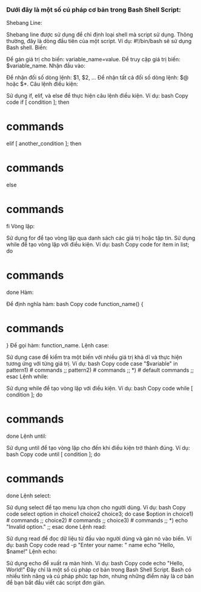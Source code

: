 ### Dưới đây là một số cú pháp cơ bản trong Bash Shell Script:

Shebang Line:

Shebang line được sử dụng để chỉ định loại shell mà script sử dụng. Thông thường, đây là dòng đầu tiên của một script.
Ví dụ: #!/bin/bash sẽ sử dụng Bash shell.
Biến:

Để gán giá trị cho biến: variable_name=value.
Để truy cập giá trị biến: $variable_name.
Nhận đầu vào:

Để nhận đối số dòng lệnh: $1, $2, ...
Để nhận tất cả đối số dòng lệnh: $@ hoặc $*.
Câu lệnh điều kiện:

Sử dụng if, elif, và else để thực hiện câu lệnh điều kiện. Ví dụ:
bash
Copy code
if [ condition ]; then
  # commands
elif [ another_condition ]; then
  # commands
else
  # commands
fi
Vòng lặp:

Sử dụng for để tạo vòng lặp qua danh sách các giá trị hoặc tập tin.
Sử dụng while để tạo vòng lặp với điều kiện. Ví dụ:
bash
Copy code
for item in list; do
  # commands
done
Hàm:

Để định nghĩa hàm:
bash
Copy code
function_name() {
  # commands
}
Để gọi hàm: function_name.
Lệnh case:

Sử dụng case để kiểm tra một biến với nhiều giá trị khả dĩ và thực hiện tương ứng với từng giá trị.
Ví dụ:
bash
Copy code
case "$variable" in
  pattern1)
    # commands
    ;;
  pattern2)
    # commands
    ;;
  *)
    # default commands
    ;;
esac
Lệnh while:

Sử dụng while để tạo vòng lặp với điều kiện. Ví dụ:
bash
Copy code
while [ condition ]; do
  # commands
done
Lệnh until:

Sử dụng until để tạo vòng lặp cho đến khi điều kiện trở thành đúng. Ví dụ:
bash
Copy code
until [ condition ]; do
  # commands
done
Lệnh select:

Sử dụng select để tạo menu lựa chọn cho người dùng. Ví dụ:
bash
Copy code
select option in choice1 choice2 choice3; do
  case $option in
    choice1)
      # commands
      ;;
    choice2)
      # commands
      ;;
    choice3)
      # commands
      ;;
    *)
      echo "Invalid option."
      ;;
  esac
done
Lệnh read:

Sử dụng read để đọc dữ liệu từ đầu vào người dùng và gán nó vào biến. Ví dụ:
bash
Copy code
read -p "Enter your name: " name
echo "Hello, $name!"
Lệnh echo:

Sử dụng echo để xuất ra màn hình. Ví dụ:
bash
Copy code
echo "Hello, World!"
Đây chỉ là một số cú pháp cơ bản trong Bash Shell Script. Bash có nhiều tính năng và cú pháp phức tạp hơn, nhưng những điểm này là cơ bản để bạn bắt đầu viết các script đơn giản.
